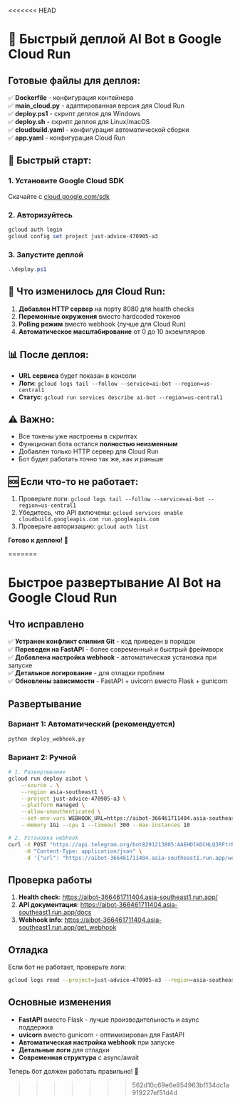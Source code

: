 <<<<<<< HEAD
# 🚀 Быстрый деплой AI Bot в Google Cloud Run

## Готовые файлы для деплоя:

✅ **Dockerfile** - конфигурация контейнера  
✅ **main_cloud.py** - адаптированная версия для Cloud Run  
✅ **deploy.ps1** - скрипт деплоя для Windows  
✅ **deploy.sh** - скрипт деплоя для Linux/macOS  
✅ **cloudbuild.yaml** - конфигурация автоматической сборки  
✅ **app.yaml** - конфигурация Cloud Run  

## 🎯 Быстрый старт:

### 1. Установите Google Cloud SDK
Скачайте с [cloud.google.com/sdk](https://cloud.google.com/sdk/docs/install)

### 2. Авторизуйтесь
```powershell
gcloud auth login
gcloud config set project just-advice-470905-a3
```

### 3. Запустите деплой
```powershell
.\deploy.ps1
```

## 🔧 Что изменилось для Cloud Run:

1. **Добавлен HTTP сервер** на порту 8080 для health checks
2. **Переменные окружения** вместо hardcoded токенов
3. **Polling режим** вместо webhook (лучше для Cloud Run)
4. **Автоматическое масштабирование** от 0 до 10 экземпляров

## 📊 После деплоя:

- **URL сервиса** будет показан в консоли
- **Логи**: `gcloud logs tail --follow --service=ai-bot --region=us-central1`
- **Статус**: `gcloud run services describe ai-bot --region=us-central1`

## ⚠️ Важно:

- Все токены уже настроены в скриптах
- Функционал бота остался **полностью неизменным**
- Добавлен только HTTP сервер для Cloud Run
- Бот будет работать точно так же, как и раньше

## 🆘 Если что-то не работает:

1. Проверьте логи: `gcloud logs tail --follow --service=ai-bot --region=us-central1`
2. Убедитесь, что API включены: `gcloud services enable cloudbuild.googleapis.com run.googleapis.com`
3. Проверьте авторизацию: `gcloud auth list`

**Готово к деплою! 🎉**

=======
# Быстрое развертывание AI Bot на Google Cloud Run

## Что исправлено

✅ **Устранен конфликт слияния Git** - код приведен в порядок  
✅ **Переведен на FastAPI** - более современный и быстрый фреймворк  
✅ **Добавлена настройка webhook** - автоматическая установка при запуске  
✅ **Детальное логирование** - для отладки проблем  
✅ **Обновлены зависимости** - FastAPI + uvicorn вместо Flask + gunicorn  

## Развертывание

### Вариант 1: Автоматический (рекомендуется)
```bash
python deploy_webhook.py
```

### Вариант 2: Ручной
```bash
# 1. Развертывание
gcloud run deploy aibot \
    --source . \
    --region asia-southeast1 \
    --project just-advice-470905-a3 \
    --platform managed \
    --allow-unauthenticated \
    --set-env-vars WEBHOOK_URL=https://aibot-366461711404.asia-southeast1.run.app \
    --memory 1Gi --cpu 1 --timeout 300 --max-instances 10

# 2. Установка webhook
curl -X POST "https://api.telegram.org/bot8291213805:AAEHDlkDCHLQ3RFtrB5HLMeU-nGzF1hOZYE/setWebhook" \
     -H "Content-Type: application/json" \
     -d '{"url": "https://aibot-366461711404.asia-southeast1.run.app/webhook", "drop_pending_updates": true}'
```

## Проверка работы

1. **Health check**: https://aibot-366461711404.asia-southeast1.run.app/
2. **API документация**: https://aibot-366461711404.asia-southeast1.run.app/docs
3. **Webhook info**: https://aibot-366461711404.asia-southeast1.run.app/get_webhook

## Отладка

Если бот не работает, проверьте логи:
```bash
gcloud logs read --project=just-advice-470905-a3 --region=asia-southeast1 --service=aibot --limit=50
```

## Основные изменения

- **FastAPI** вместо Flask - лучше производительность и async поддержка
- **uvicorn** вместо gunicorn - оптимизирован для FastAPI
- **Автоматическая настройка webhook** при запуске
- **Детальные логи** для отладки
- **Современная структура** с async/await

Теперь бот должен работать правильно! 🚀
>>>>>>> 562d10c69e6e854963bf134dc1a919227ef51d4d
